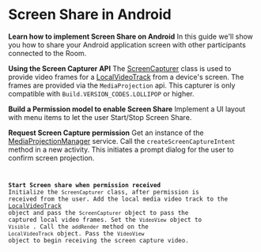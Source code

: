 # Screen Share in Android
**Learn how to implement Screen Share on Android**
In this guide we'll show you how to share your Android application screen with other participants connected to the Room. 

**Using the Screen Capturer API**
The [ScreenCapturer](https://media.twiliocdn.com/sdk/android/video/releases/1.0.0-beta6/docs/) class is used to provide video frames for a [LocalVideoTrack](https://media.twiliocdn.com/sdk/android/video/releases/1.0.0-beta6/docs/com/twilio/video/LocalVideoTrack.html) from a device's screen. The frames are provided via the `MediaProjection` api. This capturer is only compatible with `Build.VERSION_CODES.LOLLIPOP` or higher.

**Build a Permission model to enable Screen Share**
Implement a UI layout with menu items to let the user Start/Stop Screen Share.
<Link to Screen Shot>

**Request Screen Capture permission** 
Get an instance of the [MediaProjectionManager](https://developer.android.com/reference/android/media/projection/MediaProjectionManager.html) service. Call the `createScreenCaptureIntent` method in a new activity. This initiates a prompt dialog for the user to confirm screen projection.
<Code snippet link>


**Start Screen share when permission received** 
Initialize the `ScreenCapturer` class, after permission is received from the user. Add the local media video track to the [LocalVideoTrack](https://media.twiliocdn.com/sdk/android/video/releases/1.0.0-beta6/docs/com/twilio/video/LocalVideoTrack.html) object and pass the `ScreenCapturer` object to pass the captured local video frames. Set the `VideoView` object to `Visible` . Call the `addRender` method on the `LocalVideoTrack` object. Pass the `VideoView` object to begin receiving the screen capture video. 
<Code snippet link>
